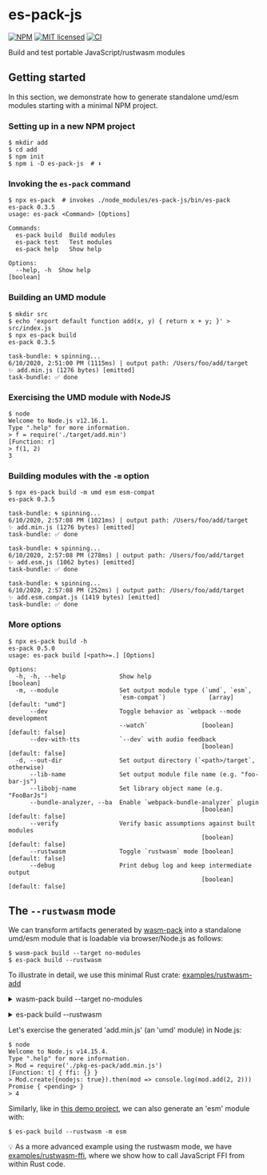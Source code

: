 # es-pack-js

[![NPM][npm-badge]][npm-url]
[![MIT licensed][mit-badge]][mit-url]
[![CI][actions-badge]][actions-url]

[npm-badge]: https://img.shields.io/npm/v/es-pack-js.svg
[npm-url]: https://www.npmjs.com/package/es-pack-js
[mit-badge]: https://img.shields.io/badge/license-MIT-blue.svg
[mit-url]: https://github.com/w3reality/es-pack-js/blob/master/LICENSE
[actions-badge]: https://github.com/w3reality/es-pack-js/workflows/CI/badge.svg
[actions-url]: https://github.com/w3reality/es-pack-js/actions

Build and test portable JavaScript/rustwasm modules

## Getting started

In this section, we demonstrate how to generate standalone umd/esm modules
starting with a minimal NPM project.

### Setting up in a new NPM project

```
$ mkdir add
$ cd add
$ npm init
$ npm i -D es-pack-js  # ⬇️
```

### Invoking the `es-pack` command

```
$ npx es-pack  # invokes ./node_modules/es-pack-js/bin/es-pack
es-pack 0.3.5
usage: es-pack <Command> [Options]

Commands:
  es-pack build  Build modules
  es-pack test   Test modules
  es-pack help   Show help

Options:
  --help, -h  Show help                                                [boolean]
```

### Building an UMD module

```
$ mkdir src
$ echo 'export default function add(x, y) { return x + y; }' > src/index.js
$ npx es-pack build
es-pack 0.3.5

task-bundle: 🌀 spinning...
6/10/2020, 2:51:00 PM (1115ms) | output path: /Users/foo/add/target
✨ add.min.js (1276 bytes) [emitted]
task-bundle: ✅ done
```

### Exercising the UMD module with NodeJS

```
$ node
Welcome to Node.js v12.16.1.
Type ".help" for more information.
> f = require('./target/add.min')
[Function: r]
> f(1, 2)
3
```

### Building modules with the `-m` option

```
$ npx es-pack build -m umd esm esm-compat
es-pack 0.3.5

task-bundle: 🌀 spinning...
6/10/2020, 2:57:08 PM (1021ms) | output path: /Users/foo/add/target
✨ add.min.js (1276 bytes) [emitted]
task-bundle: ✅ done

task-bundle: 🌀 spinning...
6/10/2020, 2:57:08 PM (278ms) | output path: /Users/foo/add/target
✨ add.esm.js (1062 bytes) [emitted]
task-bundle: ✅ done

task-bundle: 🌀 spinning...
6/10/2020, 2:57:08 PM (252ms) | output path: /Users/foo/add/target
✨ add.esm.compat.js (1419 bytes) [emitted]
task-bundle: ✅ done
```

### More options

```
$ npx es-pack build -h
es-pack 0.5.0
usage: es-pack build [<path>=.] [Options]

Options:
  -h, -h, --help               Show help                               [boolean]
  -m, --module                 Set output module type (`umd`, `esm`,
                               `esm-compat`)            [array] [default: "umd"]
      --dev                    Toggle behavior as `webpack --mode development
                               --watch`               [boolean] [default: false]
      --dev-with-tts           `--dev` with audio feedback
                                                      [boolean] [default: false]
  -d, --out-dir                Set output directory (`<path>/target`, otherwise)
      --lib-name               Set output module file name (e.g. "foo-bar-js")
      --libobj-name            Set library object name (e.g. "FooBarJs")
      --bundle-analyzer, --ba  Enable `webpack-bundle-analyzer` plugin
                                                      [boolean] [default: false]
      --verify                 Verify basic assumptions against built modules
                                                      [boolean] [default: false]
      --rustwasm               Toggle `rustwasm` mode [boolean] [default: false]
      --debug                  Print debug log and keep intermediate output
                                                      [boolean] [default: false]
```

## The `--rustwasm` mode <a name="sec-rustwasm"></a>

We can transform artifacts generated by [wasm-pack](https://github.com/rustwasm/wasm-pack)
into a standalone umd/esm module that is loadable via browser/Node.js as follows:

```
$ wasm-pack build --target no-modules
$ es-pack build --rustwasm
```

To illustrate in detail, we use this minimal Rust crate: [examples/rustwasm-add](https://github.com/w3reality/es-pack-js/tree/master/examples/rustwasm-add)

<p><details>
<summary>wasm-pack build --target no-modules</summary>

```
$ wasm-pack build --target no-modules
[INFO]: 🎯  Checking for the Wasm target...
[INFO]: 🌀  Compiling to Wasm...
   Compiling proc-macro2 v1.0.24
   Compiling unicode-xid v0.2.1
   Compiling log v0.4.11
   Compiling syn v1.0.58
   Compiling wasm-bindgen-shared v0.2.69
   Compiling cfg-if v0.1.10
   Compiling bumpalo v3.4.0
   Compiling lazy_static v1.4.0
   Compiling wasm-bindgen v0.2.69
   Compiling cfg-if v1.0.0
   Compiling quote v1.0.8
   Compiling wasm-bindgen-backend v0.2.69
   Compiling wasm-bindgen-macro-support v0.2.69
   Compiling wasm-bindgen-macro v0.2.69
   Compiling add v0.1.0 (/Users/foo/es-pack-js/examples/rustwasm-add)
    Finished release [optimized] target(s) in 22.59s
⚠️   [WARN]: origin crate has no README
[INFO]: ⬇️  Installing wasm-bindgen...
[INFO]: Optimizing wasm binaries with `wasm-opt`...
[INFO]: Optional fields missing from Cargo.toml: 'description', 'repository', and 'license'. These are not necessary, but recommended
[INFO]: ✨   Done in 23.24s
[INFO]: 📦   Your wasm pkg is ready to publish at /Users/foo/es-pack-js/examples/rustwasm-add/pkg.
```

</details></p>

<p><details>
<summary>es-pack build --rustwasm</summary>

```
$ es-pack build --rustwasm
es-pack 0.5.1-dev.0

task-bundle: 🌀 spinning...
2/8/2021, 11:38:49 AM (2,948 ms) | output path: /Users/foo/es-pack-js/examples/rustwasm-add/pkg-es-pack
✨ add.min.js (13,282 bytes) [emitted]
task-bundle: ✅ done
```

</details></p>

Let's exercise the generated 'add.min.js' (an 'umd' module) in Node.js:

```
$ node
Welcome to Node.js v14.15.4.
Type ".help" for more information.
> Mod = require('./pkg-es-pack/add.min.js')
[Function: t] { ffi: {} }
> Mod.create({nodejs: true}).then(mod => console.log(mod.add(2, 2)))
Promise { <pending> }
> 4
```

Similarly, like in [this demo project](https://github.com/w3reality/threelet/tree/master/examples/rust-canvas-hello),
we can also generate an 'esm' module with:

```
$ es-pack build --rustwasm -m esm
```

💡 As a more advanced example using the rustwasm mode, we have [examples/rustwasm-ffi](https://github.com/w3reality/es-pack-js/tree/master/examples/rustwasm-ffi),
where we show how to call JavaScript FFI from within Rust code.

